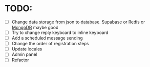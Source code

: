 # TODO:

- [ ] Change data storage from json to database. [Supabase](https://supabase.com) or [Redis](https://redis.io) or [MongoDB](https://mongodb.com/) maybe good
- [ ] Try to change reply keyboard to inline keyboard
- [ ] Add a scheduled message sending
- [ ] Change the order of registration steps
- [ ] Update locales
- [ ] Admin panel
- [ ] Refactor
